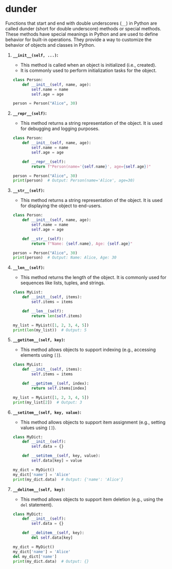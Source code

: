 # dunder

Functions that start and end with double underscores (`__`) in Python are called dunder (short for double underscore) methods or special methods. These methods have special meanings in Python and are used to define behavior for built-in operations. They provide a way to customize the behavior of objects and classes in Python.

1. **`__init__(self, ...)`:**
   - This method is called when an object is initialized (i.e., created).
   - It is commonly used to perform initialization tasks for the object.
   
   ```python
   class Person:
       def __init__(self, name, age):
           self.name = name
           self.age = age

   person = Person("Alice", 30)
   ```

2. **`__repr__(self)`:**
   - This method returns a string representation of the object. It is used for debugging and logging purposes.
   
   ```python
   class Person:
       def __init__(self, name, age):
           self.name = name
           self.age = age

       def __repr__(self):
           return f"Person(name='{self.name}', age={self.age})"

   person = Person("Alice", 30)
   print(person)  # Output: Person(name='Alice', age=30)
   ```

3. **`__str__(self)`:**
   - This method returns a string representation of the object. It is used for displaying the object to end-users.
   
   ```python
   class Person:
       def __init__(self, name, age):
           self.name = name
           self.age = age

       def __str__(self):
           return f"Name: {self.name}, Age: {self.age}"

   person = Person("Alice", 30)
   print(person)  # Output: Name: Alice, Age: 30
   ```

4. **`__len__(self)`:**
   - This method returns the length of the object. It is commonly used for sequences like lists, tuples, and strings.
   
   ```python
   class MyList:
       def __init__(self, items):
           self.items = items

       def __len__(self):
           return len(self.items)

   my_list = MyList([1, 2, 3, 4, 5])
   print(len(my_list))  # Output: 5
   ```

5. **`__getitem__(self, key)`:**
   - This method allows objects to support indexing (e.g., accessing elements using `[]`).
   
   ```python
   class MyList:
       def __init__(self, items):
           self.items = items

       def __getitem__(self, index):
           return self.items[index]

   my_list = MyList([1, 2, 3, 4, 5])
   print(my_list[2])  # Output: 3
   ```

6. **`__setitem__(self, key, value)`:**
   - This method allows objects to support item assignment (e.g., setting values using `[]`).
   
   ```python
   class MyDict:
       def __init__(self):
           self.data = {}

       def __setitem__(self, key, value):
           self.data[key] = value

   my_dict = MyDict()
   my_dict['name'] = 'Alice'
   print(my_dict.data)  # Output: {'name': 'Alice'}
   ```

7. **`__delitem__(self, key)`:**
   - This method allows objects to support item deletion (e.g., using the `del` statement).
   
   ```python
   class MyDict:
       def __init__(self):
           self.data = {}

       def __delitem__(self, key):
           del self.data[key]

   my_dict = MyDict()
   my_dict['name'] = 'Alice'
   del my_dict['name']
   print(my_dict.data)  # Output: {}
   ```
